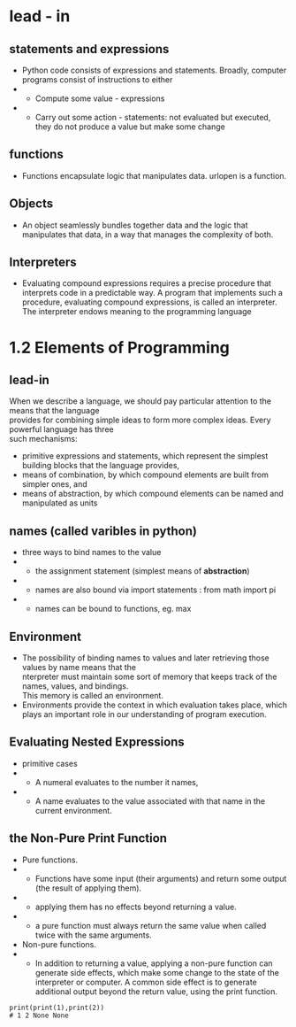 # lead - in
## statements and expressions
* Python code consists of expressions and statements. Broadly, computer programs consist of instructions to either
* * Compute some value - expressions 
* * Carry out some action - statements: not evaluated but executed, they do not produce a value but make some change
## functions
* Functions encapsulate logic that manipulates data. urlopen is a function. 
## Objects
* An object seamlessly bundles together data and the logic that manipulates that data, in a way that manages the complexity of both.
## Interpreters
* Evaluating compound expressions requires a precise procedure that interprets code in a predictable way. A program that implements such a procedure, evaluating compound expressions, is called an interpreter. The interpreter endows meaning to the programming language

# 1.2   Elements of Programming
## lead-in
When we describe a language, we should pay particular attention to the means that the language <br>
provides for combining simple ideas to form more complex ideas. Every powerful language has three <br>
such mechanisms:
* primitive expressions and statements, which represent the simplest building blocks that the language provides,
* means of combination, by which compound elements are built from simpler ones, and
* means of abstraction, by which compound elements can be named and manipulated as units
## names  (called varibles in python)
* three ways to bind names to the value 
* * the assignment statement (simplest means of **abstraction**)
* * names are also bound via import statements : from math import pi 
* * names can be bound to functions, eg. max
## Environment
* The possibility of binding names to values and later retrieving those values by name means that the <br> nterpreter must maintain some sort of memory that keeps track of the names, values, and bindings. <br>This memory is called an environment.
* Environments provide the context in which evaluation takes place, which plays an important role in our understanding of program execution.

## Evaluating Nested Expressions
* primitive cases 
* * A numeral evaluates to the number it names,
* * A name evaluates to the value associated with that name in the current environment.
## the Non-Pure Print Function
* Pure functions. 
* * Functions have some input (their arguments) and return some output (the result of applying them). 
* * applying them has no effects beyond returning a value.
* * a pure function must always return the same value when called twice with the same arguments.
* Non-pure functions.
* * In addition to returning a value, applying a non-pure function can generate side effects, which make some change to the state of the interpreter or computer. A common side effect is to generate additional output beyond the return value, using the print function.
```python3
print(print(1),print(2))
# 1 2 None None 
```
